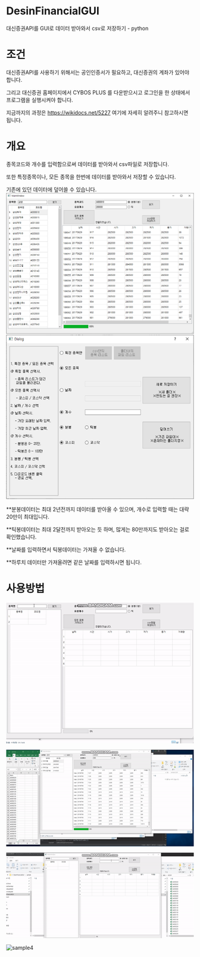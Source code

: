 # DesinFinancialGUI
대신증권API를 GUI로 데이터 받아와서 csv로 저장하기 - python


# 조건

대신증권API를 사용하기 위해서는 공인인증서가 필요하고, 대신증권의 계좌가 있어야합니다.

그리고 대신증권 홈페이지에서 CYBOS PLUS 를 다운받으시고 로그인을 한 상태에서 프로그램을 실행시켜야 합니다.

지금까지의 과정은 https://wikidocs.net/5227 여기에 자세히 알려주니 참고하시면 됩니다.


# 개요

종목코드와 개수를 입력함으로써 데이터를 받아와서 csv파일로 저장합니다.

또한 특정종목이나, 모든 종목을 한번에 데이터를 받아와서 저장할 수 있습니다.

기존에 있던 데이터에 덮어쓸 수 있습니다. 
![image1](./image/image1.PNG)
![image2](./image/image2.PNG)

**분봉데이터는 최대 2년전까지 데이터를 받아올 수 있으며, 개수로 입력할 때는 대략 20만이 최대입니다.

**틱봉데이터는 최대 2달전까지 받아오는 듯 하며, 많게는 80만까지도 받아오는 걸로 확인했습니다.

**날짜를 입력하면서 틱봉데이터는 가져올 수 없습니다. 

**하루치 데이터만 가져올려면 같은 날짜를 입력하시면 됩니다. 


# 사용방법 

![sample1](./image/sample1.gif)

![sample2](./image/sample2.gif)

![sample3](./image/sample3.gif)

![sample4](./image/sample4.gif)
